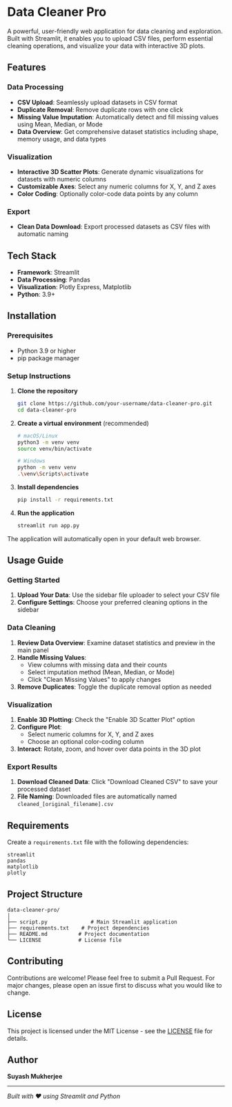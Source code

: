 # Data Cleaner Pro

A powerful, user-friendly web application for data cleaning and exploration. Built with Streamlit, it enables you to upload CSV files, perform essential cleaning operations, and visualize your data with interactive 3D plots.

## Features

### Data Processing
- **CSV Upload**: Seamlessly upload datasets in CSV format
- **Duplicate Removal**: Remove duplicate rows with one click
- **Missing Value Imputation**: Automatically detect and fill missing values using Mean, Median, or Mode
- **Data Overview**: Get comprehensive dataset statistics including shape, memory usage, and data types

### Visualization
- **Interactive 3D Scatter Plots**: Generate dynamic visualizations for datasets with numeric columns
- **Customizable Axes**: Select any numeric columns for X, Y, and Z axes
- **Color Coding**: Optionally color-code data points by any column

### Export
- **Clean Data Download**: Export processed datasets as CSV files with automatic naming

## Tech Stack

- **Framework**: Streamlit
- **Data Processing**: Pandas
- **Visualization**: Plotly Express, Matplotlib
- **Python**: 3.9+

## Installation

### Prerequisites
- Python 3.9 or higher
- pip package manager

### Setup Instructions

1. **Clone the repository**
   ```bash
   git clone https://github.com/your-username/data-cleaner-pro.git
   cd data-cleaner-pro
   ```

2. **Create a virtual environment** (recommended)
   ```bash
   # macOS/Linux
   python3 -m venv venv
   source venv/bin/activate
   
   # Windows
   python -m venv venv
   .\venv\Scripts\activate
   ```

3. **Install dependencies**
   ```bash
   pip install -r requirements.txt
   ```

4. **Run the application**
   ```bash
   streamlit run app.py
   ```

The application will automatically open in your default web browser.

## Usage Guide

### Getting Started
1. **Upload Your Data**: Use the sidebar file uploader to select your CSV file
2. **Configure Settings**: Choose your preferred cleaning options in the sidebar

### Data Cleaning
1. **Review Data Overview**: Examine dataset statistics and preview in the main panel
2. **Handle Missing Values**: 
   - View columns with missing data and their counts
   - Select imputation method (Mean, Median, or Mode)
   - Click "Clean Missing Values" to apply changes
3. **Remove Duplicates**: Toggle the duplicate removal option as needed

### Visualization
1. **Enable 3D Plotting**: Check the "Enable 3D Scatter Plot" option
2. **Configure Plot**: 
   - Select numeric columns for X, Y, and Z axes
   - Choose an optional color-coding column
3. **Interact**: Rotate, zoom, and hover over data points in the 3D plot

### Export Results
1. **Download Cleaned Data**: Click "Download Cleaned CSV" to save your processed dataset
2. **File Naming**: Downloaded files are automatically named `cleaned_[original_filename].csv`

## Requirements

Create a `requirements.txt` file with the following dependencies:

```
streamlit
pandas
matplotlib
plotly
```

## Project Structure

```
data-cleaner-pro/
│
├── script.py              # Main Streamlit application
├── requirements.txt    # Project dependencies
├── README.md          # Project documentation
└── LICENSE            # License file
```

## Contributing

Contributions are welcome! Please feel free to submit a Pull Request. For major changes, please open an issue first to discuss what you would like to change.

## License

This project is licensed under the MIT License - see the [LICENSE](LICENSE) file for details.

## Author

**Suyash Mukherjee**

---

*Built with ❤️ using Streamlit and Python*
